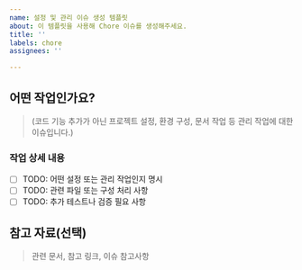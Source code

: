 ```yaml
---
name: 설정 및 관리 이슈 생성 템플릿
about: 이 템플릿을 사용해 Chore 이슈를 생성해주세요.
title: ''
labels: chore
assignees: ''

---
```


## 어떤 작업인가요?
> (코드 기능 추가가 아닌 프로젝트 설정, 환경 구성, 문서 작업 등 관리 작업에 대한 이슈입니다.)

### 작업 상세 내용
- [ ] TODO: 어떤 설정 또는 관리 작업인지 명시
- [ ] TODO: 관련 파일 또는 구성 처리 사항
- [ ] TODO: 추가 테스트나 검증 필요 사항

## 참고 자료(선택)
> 관련 문서, 참고 링크, 이슈 참고사항
